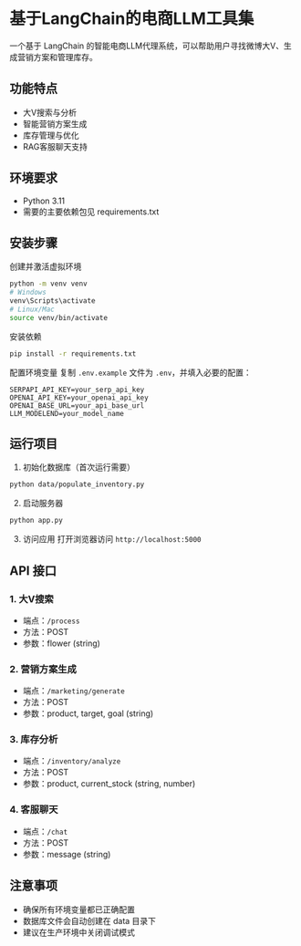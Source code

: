 # 基于LangChain的电商LLM工具集

一个基于 LangChain 的智能电商LLM代理系统，可以帮助用户寻找微博大V、生成营销方案和管理库存。

## 功能特点

- 大V搜索与分析
- 智能营销方案生成
- 库存管理与优化
- RAG客服聊天支持

## 环境要求

- Python 3.11
- 需要的主要依赖包见 requirements.txt

## 安装步骤

创建并激活虚拟环境
```bash
python -m venv venv
# Windows
venv\Scripts\activate
# Linux/Mac
source venv/bin/activate
```

安装依赖
```bash
pip install -r requirements.txt
```

配置环境变量
复制 `.env.example` 文件为 `.env`，并填入必要的配置：
```
SERPAPI_API_KEY=your_serp_api_key
OPENAI_API_KEY=your_openai_api_key
OPENAI_BASE_URL=your_api_base_url
LLM_MODELEND=your_model_name
```

## 运行项目

1. 初始化数据库（首次运行需要）
```bash
python data/populate_inventory.py
```

2. 启动服务器
```bash
python app.py
```

3. 访问应用
打开浏览器访问 `http://localhost:5000`

## API 接口

### 1. 大V搜索
- 端点：`/process`
- 方法：POST
- 参数：flower (string)

### 2. 营销方案生成
- 端点：`/marketing/generate`
- 方法：POST
- 参数：product, target, goal (string)

### 3. 库存分析
- 端点：`/inventory/analyze`
- 方法：POST
- 参数：product, current_stock (string, number)

### 4. 客服聊天
- 端点：`/chat`
- 方法：POST
- 参数：message (string)

## 注意事项

- 确保所有环境变量都已正确配置
- 数据库文件会自动创建在 data 目录下
- 建议在生产环境中关闭调试模式
